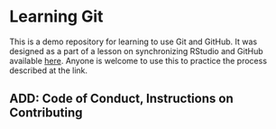 # Learning Git
This is a demo repository for learning to use Git and GitHub. It was designed as a part of a lesson on synchronizing RStudio and GitHub available [here](https://npaterno.github.io/left_coast_stats/open_source_workflow.html). Anyone is welcome to use this to practice the process described at the link. 

## ADD: Code of Conduct, Instructions on Contributing

